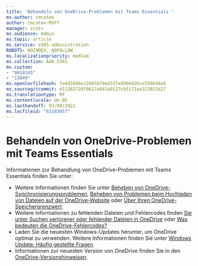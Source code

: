```yaml
---
title: 'Behandeln von OneDrive-Problemen mit Teams Essentials '
ms.author: cmcatee
author: cmcatee-MSFT
manager: scotv
ms.audience: Admin
ms.topic: article
ms.service: o365-administration
ROBOTS: NOINDEX, NOFOLLOW
ms.localizationpriority: medium
ms.collection: Adm_O365
ms.custom:
- "9010145"
- "15849"
ms.openlocfilehash: fe4d280be32885879ed537e8966926ce550b49a6
ms.sourcegitcommit: d11262728f0617a843a0117cb5172aa322022b27
ms.translationtype: MT
ms.contentlocale: de-DE
ms.lasthandoff: 03/08/2022
ms.locfileid: "63183057"
---
```

# <a name="troubleshooting-onedrive-issues-with-teams-essentials"></a>Behandeln von OneDrive-Problemen mit Teams Essentials

Informationen zur Behandlung von OneDrive-Problemen mit Teams Essentials finden Sie unter:

- Weitere Informationen finden Sie unter [Beheben von OneDrive-Synchronisierungsproblemen](https://support.microsoft.com/office/0899b115-05f7-45ec-95b2-e4cc8c4670b2), [Beheben von Problemen beim Hochladen von Dateien auf der OneDrive-Website](https://support.microsoft.com/office/9afcc4a0-e344-4bc9-9c9d-59d3e802247e) oder [Über Ihren OneDrive-Speichergrenzwert](https://support.microsoft.com/topic/23eabfed-fca7-4e49-a1f2-18ceef16b68b).
- Weitere Informationen zu fehlenden Dateien und Fehlercodes finden [Sie unter Suchen verlorener oder fehlender Dateien in OneDrive](https://support.microsoft.com/office/0d929e0d-8682-4295-982b-4bd75a3daa01) oder [Was bedeuten die OneDrive-Fehlercodes?](https://support.microsoft.com/office/f7a68338-e540-4ebf-ad5d-56c5633acded)
- Laden Sie die neuesten Windows-Updates herunter, um OneDrive optimal zu verwenden. Weitere Informationen finden Sie unter [Windows Update: Häufig gestellte Fragen](https://support.microsoft.com/windows/windows-update-faq-8a903416-6f45-0718-f5c7-375e92dddeb2). 
- Informationen zur neuesten Version von OneDrive finden Sie in den [OneDrive-Versionshinweisen](https://support.microsoft.com/office/845dcf18-f921-435e-bf28-4e24b95e5fc0).
